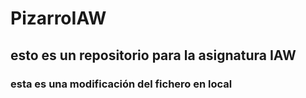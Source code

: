 # PizarroIAW

## esto es un repositorio para la asignatura IAW

### esta es una modificación del fichero en local